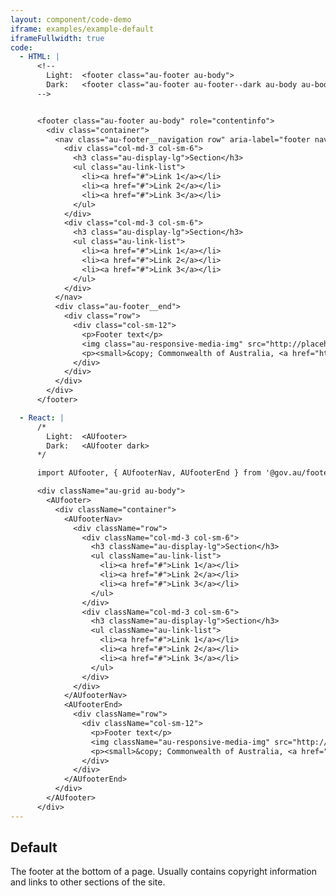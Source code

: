 ```yaml
---
layout: component/code-demo
iframe: examples/example-default
iframeFullwidth: true
code:
  - HTML: |
      <!--
        Light:  <footer class="au-footer au-body">
        Dark:   <footer class="au-footer au-footer--dark au-body au-body--dark">
      -->


      <footer class="au-footer au-body" role="contentinfo">
        <div class="container">
          <nav class="au-footer__navigation row" aria-label="footer navigation">
            <div class="col-md-3 col-sm-6">
              <h3 class="au-display-lg">Section</h3>
              <ul class="au-link-list">
                <li><a href="#">Link 1</a></li>
                <li><a href="#">Link 2</a></li>
                <li><a href="#">Link 3</a></li>
              </ul>
            </div>
            <div class="col-md-3 col-sm-6">
              <h3 class="au-display-lg">Section</h3>
              <ul class="au-link-list">
                <li><a href="#">Link 1</a></li>
                <li><a href="#">Link 2</a></li>
                <li><a href="#">Link 3</a></li>
              </ul>
            </div>
          </nav>
          <div class="au-footer__end">
            <div class="row">
              <div class="col-sm-12">
                <p>Footer text</p>
                <img class="au-responsive-media-img" src="http://placehold.it/157x80" alt="Brand image">
                <p><small>&copy; Commonwealth of Australia, <a href="https://github.com/govau/uikit/blob/master/LICENSE.md" rel="external license">MIT licensed</a></small></p>
              </div>
            </div>
          </div>
        </div>
      </footer>

  - React: |
      /*
        Light:  <AUfooter>
        Dark:   <AUfooter dark>
      */

      import AUfooter, { AUfooterNav, AUfooterEnd } from '@gov.au/footer';

      <div className="au-grid au-body">
        <AUfooter>
          <div className="container">
            <AUfooterNav>
              <div className="row">
                <div className="col-md-3 col-sm-6">
                  <h3 className="au-display-lg">Section</h3>
                  <ul className="au-link-list">
                    <li><a href="#">Link 1</a></li>
                    <li><a href="#">Link 2</a></li>
                    <li><a href="#">Link 3</a></li>
                  </ul>
                </div>
                <div className="col-md-3 col-sm-6">
                  <h3 className="au-display-lg">Section</h3>
                  <ul className="au-link-list">
                    <li><a href="#">Link 1</a></li>
                    <li><a href="#">Link 2</a></li>
                    <li><a href="#">Link 3</a></li>
                  </ul>
                </div>
              </div>
            </AUfooterNav>
            <AUfooterEnd>
              <div className="row">
                <div className="col-sm-12">
                  <p>Footer text</p>
                  <img className="au-responsive-media-img" src="http://placehold.it/157x80" alt="Brand image" />
                  <p><small>&copy; Commonwealth of Australia, <a href="https://github.com/govau/uikit/blob/master/LICENSE.md" rel="external license">MIT licensed</a></small></p>
                </div>
              </div>
            </AUfooterEnd>
          </div>
        </AUfooter>
      </div>
---
```

## Default

The footer at the bottom of a page. Usually contains copyright information and links to other sections of the site.
